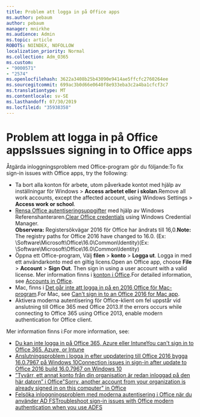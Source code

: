 ```yaml
---
title: Problem att logga in på Office apps
ms.author: pebaum
author: pebaum
manager: mnirkhe
ms.audience: Admin
ms.topic: article
ROBOTS: NOINDEX, NOFOLLOW
localization_priority: Normal
ms.collection: Adm_O365
ms.custom:
- "9000571"
- "2574"
ms.openlocfilehash: 3622a3408b25b43090e9414ae5ffcfc2760264ee
ms.sourcegitcommit: 699ac3b0d66e0640f8e933eba3c2a4ba1cfcf3c7
ms.translationtype: MT
ms.contentlocale: sv-SE
ms.lasthandoff: 07/30/2019
ms.locfileid: "35938358"
---
```

# <a name="issues-signing-in-to-office-apps"></a><span data-ttu-id="617b0-102">Problem att logga in på Office apps</span><span class="sxs-lookup"><span data-stu-id="617b0-102">Issues signing in to Office apps</span></span>

<span data-ttu-id="617b0-103">Åtgärda inloggningsproblem med Office-program gör du följande:</span><span class="sxs-lookup"><span data-stu-id="617b0-103">To fix sign-in issues with Office apps, try the following:</span></span>

- <span data-ttu-id="617b0-104">Ta bort alla konton för arbete, utom påverkade kontot med hjälp av inställningar för Windows > **Access arbetet eller i skolan**.</span><span class="sxs-lookup"><span data-stu-id="617b0-104">Remove all work accounts, except the affected account, using Windows Settings > **Access work or school**.</span></span>
- <span data-ttu-id="617b0-105">[Rensa Office autentiseringsuppgifter](https://docs.microsoft.com/office/troubleshoot/error-messages/another-account-already-signed-in#step-3-clear-cached-credentials-on-the-computer) med hjälp av Windows Referenshanteraren.</span><span class="sxs-lookup"><span data-stu-id="617b0-105">[Clear Office credentials](https://docs.microsoft.com/office/troubleshoot/error-messages/another-account-already-signed-in#step-3-clear-cached-credentials-on-the-computer) using Windows Credential Manager.</span></span><br/>
    <span data-ttu-id="617b0-106">**Observera:** Registersökvägar 2016 för Office har ändrats till 16,0.</span><span class="sxs-lookup"><span data-stu-id="617b0-106">**Note:** The registry paths for Office 2016 have changed to 16.0.</span></span> <span data-ttu-id="617b0-107">(Ex: \Software\Microsoft\Office\16.0\Common\Identity\)</span><span class="sxs-lookup"><span data-stu-id="617b0-107">(Ex: \Software\Microsoft\Office\16.0\Common\Identity\)</span></span>
- <span data-ttu-id="617b0-108">Öppna ett Office-program, Välj **filen** > **konto** > **Logga ut**. Logga in med ett användarkonto med en giltig licens.</span><span class="sxs-lookup"><span data-stu-id="617b0-108">Open an Office app, choose **File** > **Account** > **Sign Out**. Then sign in using a user account with a valid license.</span></span> <span data-ttu-id="617b0-109">Mer information finns i [konton i Office](https://support.office.com/article/accounts-in-office-628ea040-f265-49de-b986-be09c3ebf8a9).</span><span class="sxs-lookup"><span data-stu-id="617b0-109">For detailed information, see [Accounts in Office](https://support.office.com/article/accounts-in-office-628ea040-f265-49de-b986-be09c3ebf8a9).</span></span>
- <span data-ttu-id="617b0-110">Mac, finns i [Det går inte att logga in på en 2016 Office för Mac-program](https://docs.microsoft.com/office365/troubleshoot/authentication/sign-in-to-office-2016-for-mac-fail).</span><span class="sxs-lookup"><span data-stu-id="617b0-110">For Mac, see [Can't sign in to an Office 2016 for Mac app](https://docs.microsoft.com/office365/troubleshoot/authentication/sign-in-to-office-2016-for-mac-fail).</span></span>
- <span data-ttu-id="617b0-111">Aktivera moderna autentisering för Office-klient om fel uppstår vid anslutning till Office 365 med Office 2013.</span><span class="sxs-lookup"><span data-stu-id="617b0-111">If the errors occurs while connecting to Office 365 using Office 2013, enable modern authentication for Office client.</span></span>

<span data-ttu-id="617b0-112">Mer information finns i:</span><span class="sxs-lookup"><span data-stu-id="617b0-112">For more information, see:</span></span>
- [<span data-ttu-id="617b0-113">Du kan inte logga in på Office 365, Azure eller Intune</span><span class="sxs-lookup"><span data-stu-id="617b0-113">You can't sign in to Office 365, Azure, or Intune</span></span>](https://docs.microsoft.com/office365/troubleshoot/authentication/sign-in-to-office-365-azure-intune)
- [<span data-ttu-id="617b0-114">Anslutningsproblem i logga in efter uppdatering till Office 2016 bygga 16.0.7967 på Windows 10</span><span class="sxs-lookup"><span data-stu-id="617b0-114">Connection issues in sign-in after update to Office 2016 build 16.0.7967 on Windows 10</span></span>](https://docs.microsoft.com/office365/troubleshoot/administration/connection-issue-when-sign-in-office-2016)
- [<span data-ttu-id="617b0-115">”Tyvärr, ett annat konto från din organisation är redan inloggad på den här datorn” i Office</span><span class="sxs-lookup"><span data-stu-id="617b0-115">"Sorry, another account from your organization is already signed in on this computer" in Office</span></span>](https://docs.microsoft.com/office/troubleshoot/error-messages/another-account-already-signed-in)
- [<span data-ttu-id="617b0-116">Felsöka inloggningsproblem med moderna autentisering i Office när du använder AD FS</span><span class="sxs-lookup"><span data-stu-id="617b0-116">Troubleshoot sign-in issues with Office modern authentication when you use ADFS</span></span>](https://docs.microsoft.com/office365/troubleshoot/authentication/sign-in-issue-with-modern-auth)